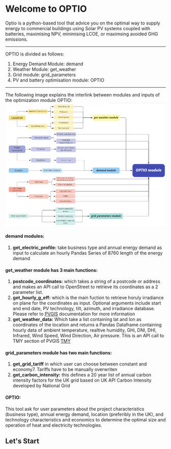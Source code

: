 # Welcome to OPTIO

Optio is a python-based tool that advice you on the optimal way to supply energy to commercial buildings using Solar PV systems coupled with batteries, maximising NPV, minimising LCOE, or maximsing avoided GHG emissions.

***
OPTIO is divided as follows:
1. Energy Demand Module: demand
2. Weather Module: get_weather
3. Grid module: grid_parameters
4. PV and battery optimisation module: OPTIO

***
The following image explains the interlink between modules and inputs of the optimization module OPTIO: ![OPTIO Block Diagram](https://github.com/simondgarcia/optio/blob/main/optio%20block%20diagram.png)

#### demand modules:
1. **get_electric_profile:** take business type and annual energy demand as input to calculate an hourly Pandas Series of 8760 length of the energy demand

#### get_weather module has 3 main functions:
 1. **postcode_coordinates:** which takes a string of a postcode or address and makes an API call to OpenStreet to retrieve its coordinates as a 2 parameter list.
 2. **get_hourly_g_eff:** which is the main fuction to retrieve horuly irradiance on plane for the coordinates as input. Optional arguments include start and end date, PV technology, tilt, azimuth, and irradiance database. Please refer to [PVGIS](https://re.jrc.ec.europa.eu/pvg_tools/en/) documentation for more information
 2. **get_weather_data:** Which take a list containing lat and lon as coordinates of the location and returns a Pandas Dataframe containing hourly data of ambient temperature, realtive humidity, GHi, DNI, DHI, Infrared, Wind Speed, Wind Direction, Air pressure. This is an API call to TMY section of PVGIS [TMY](https://joint-research-centre.ec.europa.eu/pvgis-photovoltaic-geographical-information-system/getting-started-pvgis/api-non-interactive-service_en)
 
#### grid_parameters module has two main functions:
1. **get_grid_tariff** in which user can choose between constant and economy7. Tariffs have to be manually overwriten
2. **get_carbon_intensity:** this defines a 20 year list of annual carbon intensity factors for the UK grid based on UK API Carbon Intensity developed by National Grid


#### OPTIO:
This tool ask for user parameters about the project characteristics (business type), annual energy demand, location (preferibly in the UK), and technology characteristics and economics to determine the optimal size and operation of heat and electricity technologies.


## Let's Start
